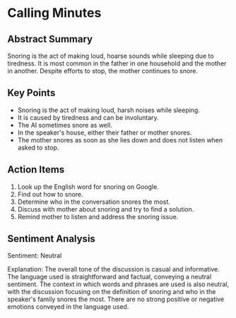 # Calling Minutes

## Abstract Summary

 Snoring is the act of making loud, hoarse sounds while sleeping due to tiredness. It is most common in the father in one household and the mother in another. Despite efforts to stop, the mother continues to snore.

## Key Points

 

- Snoring is the act of making loud, harsh noises while sleeping.
- It is caused by tiredness and can be involuntary.
- The AI sometimes snore as well.
- In the speaker's house, either their father or mother snores.
- The mother snores as soon as she lies down and does not listen when asked to stop.

## Action Items


1. Look up the English word for snoring on Google.
2. Find out how to snore.
3. Determine who in the conversation snores the most.
4. Discuss with mother about snoring and try to find a solution.
5. Remind mother to listen and address the snoring issue.

## Sentiment Analysis

 

Sentiment: Neutral 

Explanation: The overall tone of the discussion is casual and informative. The language used is straightforward and factual, conveying a neutral sentiment. The context in which words and phrases are used is also neutral, with the discussion focusing on the definition of snoring and who in the speaker's family snores the most. There are no strong positive or negative emotions conveyed in the language used.

